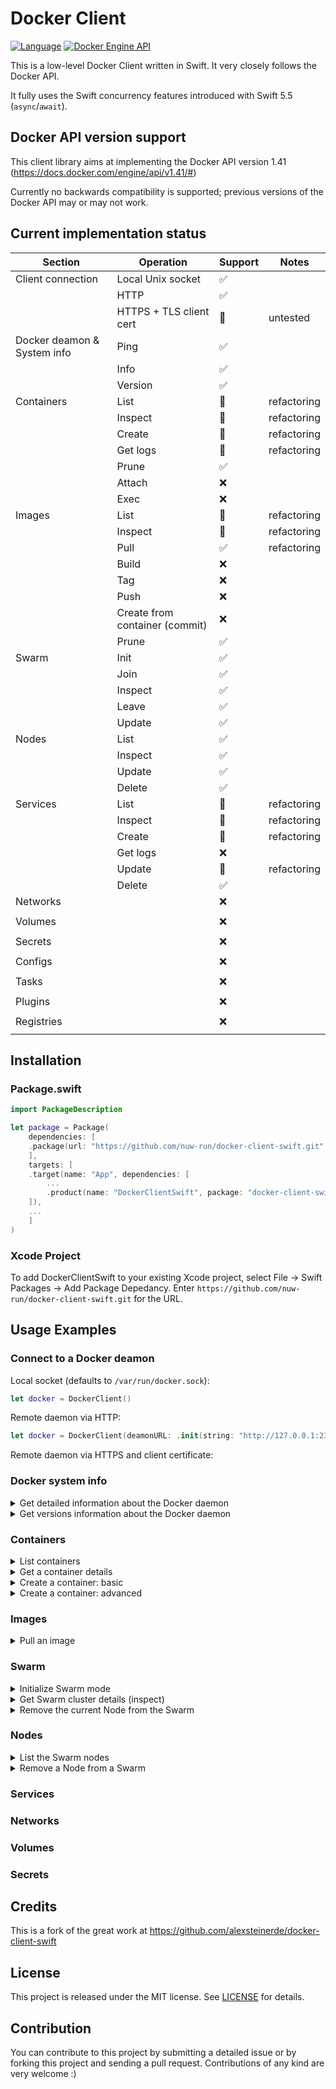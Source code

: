 # Docker Client
[![Language](https://img.shields.io/badge/Swift-5.5-brightgreen.svg)](http://swift.org)
[![Docker Engine API](https://img.shields.io/badge/Docker%20Engine%20API-%20%201.41-blue)](https://docs.docker.com/engine/api/v1.41/)

This is a low-level Docker Client written in Swift. It very closely follows the Docker API.

It fully uses the Swift concurrency features introduced with Swift 5.5 (`async`/`await`).

## Docker API version support
This client library aims at implementing the Docker API version 1.41 (https://docs.docker.com/engine/api/v1.41/#)

Currently no backwards compatibility is supported; previous versions of the Docker API may or may not work.

## Current implementation status

| Section                     | Operation               | Support | Notes       |
|-----------------------------|-------------------------|---------|-------------|
| Client connection           | Local Unix socket       | ✅       |             |
|                             | HTTP                    | ✅       |             |
|                             | HTTPS + TLS client cert | 🚧       | untested    |
| Docker deamon & System info | Ping                    | ✅       |             |
|                             | Info                    | ✅       |             |
|                             | Version                 | ✅       |             |
| Containers                  | List                    | 🚧       | refactoring |
|                             | Inspect                 | 🚧       | refactoring |
|                             | Create                  | 🚧       | refactoring |
|                             | Get logs                | 🚧       | refactoring |
|                             | Prune                   | ✅       |             |
|                             | Attach                  | ❌       |             |
|                             | Exec                    | ❌       |             |
| Images                      | List                    | 🚧       | refactoring |
|                             | Inspect                 | 🚧       | refactoring |
|                             | Pull                    | ✅       | refactoring |
|                             | Build                   | ❌       |             |
|                             | Tag                     | ❌       |             |
|                             | Push                    | ❌       |             |
|                             | Create from container (commit)   | ❌       |             |
|                             | Prune                   | ✅       |             |
| Swarm                       | Init                    | ✅       |             |
|                             | Join                    | ✅       |             |
|                             | Inspect                 | ✅       |             |
|                             | Leave                   | ✅       |             |
|                             | Update                  | ✅       |             |
| Nodes                       | List                    | ✅       |             |
|                             | Inspect                 | ✅       |             |
|                             | Update                  | ✅       |             |
|                             | Delete                  | ✅       |             |
| Services                    | List                    | 🚧       | refactoring |
|                             | Inspect                 | 🚧       | refactoring |
|                             | Create                  | 🚧       | refactoring |
|                             | Get logs                | ❌       |             |
|                             | Update                  | 🚧       | refactoring |
|                             | Delete                  | ✅       |             |
| Networks                    |                         | ❌       |             |
|                             |                         |         |             |
| Volumes                     |                         | ❌       |             |
|                             |                         |         |             |
| Secrets                     |                         | ❌       |             |
|                             |                         |         |             |
| Configs                     |                         | ❌       |             |
|                             |                         |         |             |
| Tasks                       |                         | ❌       |             |
|                             |                         |         |             |
| Plugins                     |                         | ❌       |             |
|                             |                         |         |             |
| Registries                  |                         | ❌       |             |
|                             |                         |         |             |


## Installation
### Package.swift 
```Swift
import PackageDescription

let package = Package(
    dependencies: [
    .package(url: "https://github.com/nuw-run/docker-client-swift.git", .branch("main")),
    ],
    targets: [
    .target(name: "App", dependencies: [
        ...
        .product(name: "DockerClientSwift", package: "docker-client-swift")
    ]),
    ...
    ]
)
```

### Xcode Project
To add DockerClientSwift to your existing Xcode project, select File -> Swift Packages -> Add Package Depedancy. 
Enter `https://github.com/nuw-run/docker-client-swift.git` for the URL.


## Usage Examples

### Connect to a Docker deamon

Local socket (defaults to `/var/run/docker.sock`):
```swift
let docker = DockerClient()
```

Remote daemon via HTTP:
```swift
let docker = DockerClient(deamonURL: .init(string: "http://127.0.0.1:2375")!)
```

Remote daemon via HTTPS and client certificate:


### Docker system info

<details>
  <summary>Get detailed information about the Docker daemon</summary>
  
  ```swift
  let info = try await docker.info()
  print("• Docker daemon info: \(info)")
  ```
</details>

<details>
  <summary>Get versions information about the Docker daemon</summary>
  
  ```swift
  let version = try await docker.version()
  print("• Docker API version: \(version.apiVersion)")
  ```
</details>

 
### Containers

<details>
  <summary>List containers</summary>
  Add `all: true` to also return stopped containers.
  ```swift
  let containers = try await client.containers.list()
  ```
</details>

<details>
  <summary>Get a container details</summary>
  
  ```swift
  let container = try await client.containers.get("xxxxxxx")
  ```
</details>

<details>
  <summary>Create a container: basic</summary>
  
  ```swift
  let image = try await client.images.pullImage(byName: "hello-world", tag: "latest")
  let id = try await client.containers.create(image: image)
  ```
</details>

<details>
  <summary>Create a container: advanced</summary>
  
  ```swift
  let spec = ContainerCreate(
      config: ContainerConfig(
          image: "hello-world:latest",
          ...
      ),
      hostConfig: ContainerHostConfig(
          ...
      )
  )
  let id = try await client.containers.create(name: "test", spec: spec)
  ```
</details>

### Images

<details>
  <summary>Pull an image</summary>
  
  ```swift
  let image = try await docker.images.pullImage(byIdentifier: "hello-world:latest")
  ```
</details>

### Swarm

<details>
  <summary>Initialize Swarm mode</summary>
  
  ```swift
  let swarmId = try await docker.swarm.initSwarm()
  ```
</details>

<details>
  <summary>Get Swarm cluster details (inspect)</summary>
  
  Note: Must be connected to a manager node.
  ```swift
  let swarm = try await docker.swarm.get()
  ```
</details>

<details>
  <summary>Remove the current Node from the Swarm</summary>
  
  Note: `force` is needed if the node is a manager
  ```swift
  try await docker.swarm.leave(force: true)
  ```
</details>

### Nodes
<details>
  <summary>List the Swarm nodes</summary>
  
  ```swift
  let nodes = try await docker.nodes.list()
  ```
</details>

<details>
  <summary>Remove a Node from a Swarm</summary>
  
  Note: `force` is needed if the node is a manager
  ```swift
  try await docker.nodes.delete(id: "xxxxxx", force: true)
  ```
</details>


### Services

### Networks

### Volumes

### Secrets


## Credits
This is a fork of the great work at https://github.com/alexsteinerde/docker-client-swift

## License
This project is released under the MIT license. See [LICENSE](LICENSE) for details.


## Contribution
You can contribute to this project by submitting a detailed issue or by forking this project and sending a pull request. Contributions of any kind are very welcome :)
